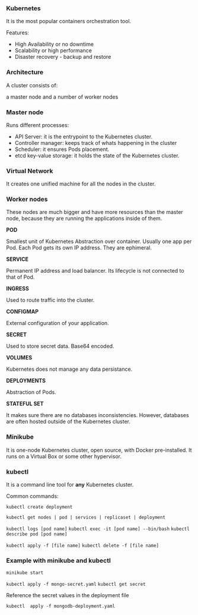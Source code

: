 ### Kubernetes

It is the most popular containers orchestration tool.

Features:

- High Availability or no downtime
- Scalability or high performance
- Disaster recovery - backup and restore

### Architecture

A cluster consists of:

a master node and a number of worker nodes

### Master node

Runs different processes:

- API Server: it is the entrypoint to the Kubernetes cluster.
- Controller manager: keeps track of whats happening in the cluster
- Scheduler: it ensures Pods placement.
- etcd key-value storage: it holds the state of the Kubernetes cluster.

### Virtual Network

It creates one unified machine for all the nodes in the cluster.

### Worker nodes

These nodes are much bigger and have more resources than the master node, 
because they are running the applications inside of them.

**POD**

Smallest unit of Kubernetes
Abstraction over container.
Usually one app per Pod.
Each Pod gets its own IP address. 
They are ephimeral.

**SERVICE**

Permanent IP address and load balancer.
Its lifecycle is not connected to that of Pod.

**INGRESS**

Used to route traffic into the cluster.

**CONFIGMAP**

External configuration of your application.

**SECRET**

Used to store secret data.
Base64 encoded.

**VOLUMES**

Kubernetes does not manage any data persistance.

**DEPLOYMENTS**

Abstraction of Pods.

**STATEFUL SET**

It makes sure there are no databases inconsistencies. 
However, databases are often hosted outside of the Kubernetes cluster.

### Minikube

It is one-node Kubernetes cluster, open source, with Docker pre-installed. 
It runs on a Virtual Box or some other hypervisor.

### kubectl

It is a command line tool for **any** Kubernetes cluster.

Common commands:

`kubectl create deployment`

`kubectl get nodes | pod | services | replicaset | deployment`

`kubectl logs [pod name]`
`kubectl exec -it [pod name] --bin/bash`
`kubectl describe pod [pod name]`

`kubectl apply -f [file name]`
`kubectl delete -f [file name]`

### Example with minikube and kubectl

`minikube start`

`kubectl apply -f mongo-secret.yaml`
`kubectl get secret`

Reference the secret values in the deployment file

`kubectl  apply -f mongodb-deployment.yaml`
